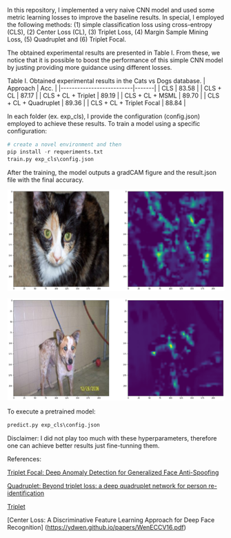 In this repository, I implemented a very naive CNN model and used some metric learning losses to improve the baseline results. In special, I employed the following methods: (1) simple classification loss using cross-entropy (CLS), (2) Center Loss (CL), (3) Triplet Loss, (4) Margin Sample Mining Loss, (5) Quadruplet and (6) Triplet Focal.

The obtained experimental results are presented in Table I. From these, we notice that it is possible to boost the performance of this simple CNN model by justing providing more guidance using different losses.

Table I. Obtained experimental results in the Cats vs Dogs database.
| Approach                 | Acc.  |
|--------------------------|-------|
| CLS                      | 83.58 |
| CLS + CL                 | 87.17 |
| CLS + CL + Triplet       | 89.19 |
| CLS + CL + MSML          | 89.70 |
| CLS + CL + Quadruplet    | 89.36 |
| CLS + CL + Triplet Focal | 88.84 |


In each folder (ex. exp_cls), I provide the configuration (config.json) employed to achieve these results. To train a model using a specific configuration:

```python
# create a novel environment and then
pip install -r requeriments.txt
train.py exp_cls\config.json
```

After the training, the model outputs a gradCAM figure and the result.json file with the final accuracy.

![Cat](img/gradCAM_cat.png)

![Dog](img/gradCAM_dog.png)

To execute a pretrained model:

```python
predict.py exp_cls\config.json
```

Disclaimer: I did not play too much with these hyperparameters, therefore one can achieve better results just fine-tunning them.


References:

[Triplet Focal: Deep Anomaly Detection for Generalized Face Anti-Spoofing](https://www.google.com/url?sa=t&rct=j&q=&esrc=s&source=web&cd=&ved=2ahUKEwjYu7bK7uH0AhU1rZUCHW9MABsQFnoECAUQAQ&url=https%3A%2F%2Fopenaccess.thecvf.com%2Fcontent_CVPRW_2019%2Fpapers%2FCFS%2FPerez-Cabo_Deep_Anomaly_Detection_for_Generalized_Face_Anti-Spoofing_CVPRW_2019_paper.pdf&usg=AOvVaw2Tqffqrju876pjR4peeir2)

[Quadruplet: Beyond triplet loss: a deep quadruplet network for person re-identification](https://arxiv.org/abs/1704.01719)

[Triplet](https://omoindrot.github.io/triplet-loss)

[Center Loss: A Discriminative Feature Learning Approach for Deep Face Recognition] (https://ydwen.github.io/papers/WenECCV16.pdf) 

